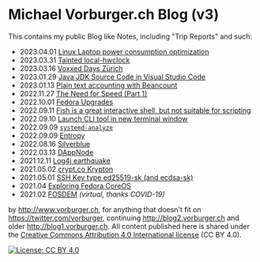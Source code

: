 # Michael Vorburger.ch Blog (v3)

This contains my public Blog like Notes, including "Trip Reports" and such:

* 2023.04.01 [Linux Laptop power consumption optimization](linux/power.md)
* 2023.03.31 [Tainted local-hwclock](linux/taintedlocal-hwclock.md)
* 2023.03.16 [Voxxed Days Zürich](conferences/voxxed-zrh-2023.md)
* 2023.01.29 [Java JDK Source Code in Visual Studio Code](java/vsc-java-src.md)
* 2023.01.13 [Plain text accounting with Beancount](finance/beancount.md)
* 2022.11.27 [The Need for Speed (Part 1)](networking/speed1.md)
* 2022.10.01 [Fedora Upgrades](linux/fedora-upgrade.md)
* 2022.09.11 [Fish is a great interactive shell, but not suitable for scripting](linux/fish-scripting.md)
* 2022.09.10 [Launch CLI tool in new terminal window](linux/gnome-terminal.md)
* 2022.09.09 [`systemd-analyze`](linux/systemd-analyze.md)
* 2022.09.09 [Entropy](linux/entropy.md)
* 2022.08.16 [Silverblue](linux/silverblue.md)
* 2022.03.13 [DAppNode](linux/dappnode/)
* 2021.12.11 [Log4j earthquake](https://github.com/vorburger/Log4j_CVE-2021-44228)
* 2021.05.02 [crypt.co Krypton](security/krypt.co.md)
* 2021.05.01 [SSH Key type ed25519-sk (and ecdsa-sk)](security/ed25519-sk.md)
* 2021.04 [Exploring Fedora CoreOS](linux/coreos/)
* 2021.02 [FOSDEM](conferences/FOSDEM-2021.md) _(virtual, thanks COVID-19)_

by http://www.vorburger.ch, for anything that doesn't fit on https://twitter.com/vorburger,
continuing http://blog2.vorburger.ch and older http://blog1.vorburger.ch. All content
published here is shared under the [Creative Commons Attribution 4.0 International license](https://creativecommons.org/licenses/by/4.0/) (CC BY 4.0).

[![License: CC BY 4.0](https://img.shields.io/badge/License-CC%20BY%204.0-lightgrey.svg)](https://creativecommons.org/licenses/by/4.0/)
